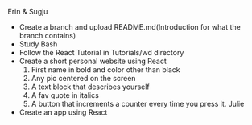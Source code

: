 Erin & Sugju
 - Create a branch and upload README.md(Introduction for what the branch contains)
 - Study Bash
 - Follow the React Tutorial in Tutorials/wd directory
 - Create a short personal website using React
    1. First name in bold and color other than black
    2. Any pic centered on the screen
    3. A text block that describes yourself
    4. A fav quote in italics
    5. A button that increments a counter every time you press it.
Julie
 - Create an app using React

  
